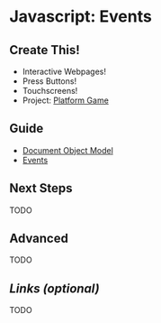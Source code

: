 # Javascript: Events


## Create This!

-   Interactive Webpages!
-   Press Buttons!
-   Touchscreens!
-   Project: [Platform Game](http://eloquentjavascript.net/16_game.html)


## Guide


- [Document Object Model](http://eloquentjavascript.net/14_dom.html)
- [Events](http://eloquentjavascript.net/15_event.html)



## Next Steps

TODO

## Advanced

TODO

## *Links (optional)*

TODO